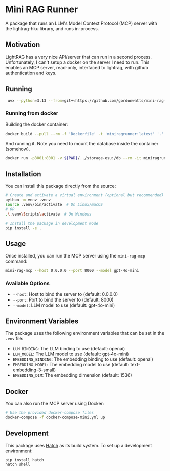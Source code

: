 # Mini RAG Runner

A package that runs an LLM's Model Context Protocol (MCP) server with the lightrag-hku library, and runs in-process.

## Motivation

LightRAG has a very nice API/server that can run in a second process. Unfortunately, I can't setup a docker on the server I need to run. This enables an MCP server, read-only, interfaced to lightrag, with github authentication and keys.

## Running

```bash
 uvx --python=3.13 --from=git+<https://github.com/gordonwatts/mini-rag-runner.git@main> mini-rag-mcp
```

### Running from docker

Building the docker container:

```bash
docker build --pull --rm -f 'Dockerfile' -t 'miniragrunner:latest' '.' 
```

And running it. Note you need to mount the database inside the container (somehow).

```bash
docker run -p8001:8001 -v ${PWD}/../storage-esu:/db --rm -it miniragrunner:latest --rag-db /db --openai-key <api-key>
```

## Installation

You can install this package directly from the source:

```bash
# Create and activate a virtual environment (optional but recommended)
python -m venv .venv
source .venv/bin/activate  # On Linux/macOS
# OR
.\.venv\Scripts\activate  # On Windows

# Install the package in development mode
pip install -e .
```

## Usage

Once installed, you can run the MCP server using the `mini-rag-mcp` command:

```bash
mini-rag-mcp --host 0.0.0.0 --port 8000 --model gpt-4o-mini
```

### Available Options

- `--host`: Host to bind the server to (default: 0.0.0.0)
- `--port`: Port to bind the server to (default: 8000)
- `--model`: LLM model to use (default: gpt-4o-mini)

## Environment Variables

The package uses the following environment variables that can be set in the `.env` file:

- `LLM_BINDING`: The LLM binding to use (default: openai)
- `LLM_MODEL`: The LLM model to use (default: gpt-4o-mini)
- `EMBEDDING_BINDING`: The embedding binding to use (default: openai)
- `EMBEDDING_MODEL`: The embedding model to use (default: text-embedding-3-small)
- `EMBEDDING_DIM`: The embedding dimension (default: 1536)

## Docker

You can also run the MCP server using Docker:

```bash
# Use the provided docker-compose files
docker-compose -f docker-compose-mini.yml up
```

## Development

This package uses [Hatch](https://hatch.pypa.io/) as its build system. To set up a development environment:

```bash
pip install hatch
hatch shell
```
